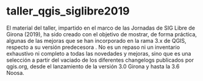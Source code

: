 # taller_qgis_siglibre2019

El material del taller, impartido en el marco de las Jornadas de SIG Libre de Girona (2019), ha sido creado con el objetivo de mostrar, de forma práctica, algunas de las mejoras que se han incorporado en la rama 3.x de QGIS, respecto a su versión predecesora . No es un repaso ni un inventario exhaustivo ni completo a todas las novedades y mejoras, sino que es una selección a partir del vaciado de los diferentes changelogs publicados por qgis.org, desde el lanzamiento de la versión 3.0 Girona y hasta la 3.6 Noosa.

